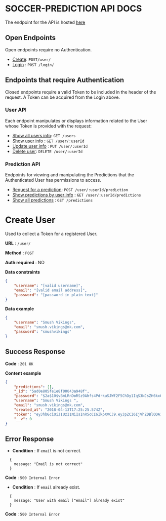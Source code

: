 # SOCCER-PREDICTION API DOCS

The endpoint for the API is hosted [here](https://soccer-prediction.herokuapp.com/)

## Open Endpoints

Open endpoints require no Authentication.

* [Create](#create-user): `POST/user/`
* [Login]() : `POST /login/`

## Endpoints that require Authentication

Closed endpoints require a valid Token to be included in the header of the
request. A Token can be acquired from the Login above.

### User API

Each endpoint manipulates or displays information related to the User whose
Token is provided with the request:

* [Show all users info](): `GET /users`
* [Show user info]() : `GET /user/:userId`
* [Update user info]() : `PUT /user/:userId`
* [Delete user](): `DELETE /user/:userId`

### Prediction API

Endpoints for viewing and manipulating the Predictions that the Authenticated User
has permissions to access.

* [Request for a prediction](): `POST /user/:userId/prediction`
* [Show predictions by user info]() : `GET /user/:userId/predictions`
* [Show all predictions]() : `GET /predictions`


# Create User

Used to collect a Token for a registered User.

**URL** : `/user/`

**Method** : `POST`

**Auth required** : NO

**Data constraints**

```json
{
    "username": "[valid username]",
    "email": "[valid email address]",
    "password": "[password in plain text]"
}
```

**Data example**

```json
{
    "username": "Smush Vikings",
    "email": "smush.vikings@mk.com",
    "password": "smushvikings"
}
```

## Success Response

**Code** : `201 OK`

**Content example**

```json
{
    "predictions": [],
    "_id": "5ad0e805fe1e8f00043a948f",
    "password": "$2a$10$vBmLRnDoRSz9Ahfs4PdrkuSJWf2F5ChDy1IqS3NJsZH6kxQRI1NDm",
    "username": "Smush Vikings ",
    "email": "smush.vikings@mk.com",
    "created_at": "2018-04-13T17:25:25.574Z",
    "token": "eyJhbGciOiJIUzI1NiIsInR5cCI6IkpXVCJ9.eyJpZCI6IjVhZDBlODA1ZmUxZThmMDAwNDNhOTQ4ZiIsImlhdCI6MTUyMzY0MDMyNSwiZXhwIjoxNTIzNzI2NzI1fQ.DJI8UUl7QXoo-fBJ9sCTCaSVu3kjMgibvqKZqfFKPxI",
    "__v": 0
}
```

## Error Response

+ **Condition** : If `email` is not correct.
```
  { 
    message: "Email is not correct"
  }
```
**Code** : `500 Internal Error`

+ **Condition** : If `email` already exist.
```
  { 
    message: "User with email ["email"] already exist"
  }
```
**Code** : `500 Internal Error `
